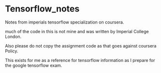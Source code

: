 # Tensorflow_notes
Notes from imperials tensorflow specialization on coursera.

much of the code in this is not mine and was written by Imperial College London.

Also please do not copy the assignment code as that goes against coursera Policy.

This exists for me as a reference for tensorflow information as I prepare for the google tensorflow exam.
